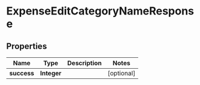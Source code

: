 

# ExpenseEditCategoryNameResponse


## Properties

| Name | Type | Description | Notes |
|------------ | ------------- | ------------- | -------------|
|**success** | **Integer** |  |  [optional] |



